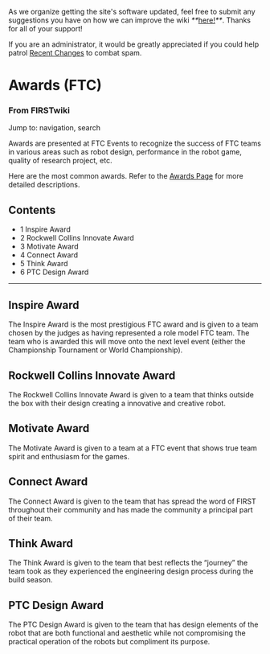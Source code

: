As we organize getting the site's software updated, feel free to submit any
suggestions you have on how we can improve the wiki
_**_[here!](/index.php/User:Hallry/Suggestions "User:Hallry/Suggestions"
)_**_. Thanks for all of your support!

If you are an administrator, it would be greatly appreciated if you could help
patrol [Recent Changes](/index.php/Special:Recentchanges
"Special:Recentchanges" ) to combat spam.

# Awards (FTC)

### From FIRSTwiki

Jump to: navigation, search

Awards are presented at FTC Events to recognize the success of FTC teams in
various areas such as robot design, performance in the robot game, quality of
research project, etc.

Here are the most common awards. Refer to the [Awards
Page](http://usfirst.org/roboticsprograms/ftc/content.aspx?id=724
"http://usfirst.org/roboticsprograms/ftc/content.aspx?id=724" ) for more
detailed descriptions.

## Contents

  * 1 Inspire Award
  * 2 Rockwell Collins Innovate Award
  * 3 Motivate Award
  * 4 Connect Award
  * 5 Think Award
  * 6 PTC Design Award  
---  
  

## Inspire Award

The Inspire Award is the most prestigious FTC award and is given to a team
chosen by the judges as having represented a role model FTC team. The team who
is awarded this will move onto the next level event (either the Championship
Tournament or World Championship).


## Rockwell Collins Innovate Award

The Rockwell Collins Innovate Award is given to a team that thinks outside the
box with their design creating a innovative and creative robot.


## Motivate Award

The Motivate Award is given to a team at a FTC event that shows true team
spirit and enthusiasm for the games.


## Connect Award

The Connect Award is given to the team that has spread the word of FIRST
throughout their community and has made the community a principal part of
their team.


## Think Award

The Think Award is given to the team that best reflects the “journey” the team
took as they experienced the engineering design process during the build
season.


## PTC Design Award

The PTC Design Award is given to the team that has design elements of the
robot that are both functional and aesthetic while not compromising the
practical operation of the robots but compliment its purpose.

